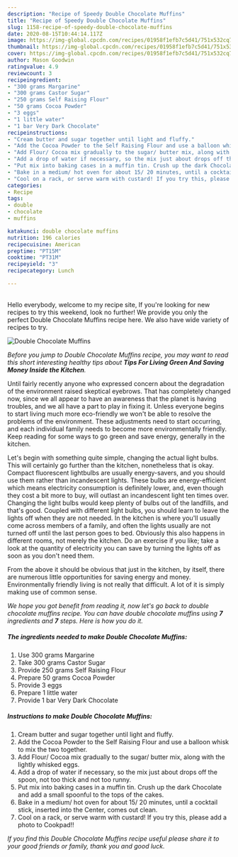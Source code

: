 ```yaml
---
description: "Recipe of Speedy Double Chocolate Muffins"
title: "Recipe of Speedy Double Chocolate Muffins"
slug: 1158-recipe-of-speedy-double-chocolate-muffins
date: 2020-08-15T10:44:14.117Z
image: https://img-global.cpcdn.com/recipes/01958f1efb7c5d41/751x532cq70/double-chocolate-muffins-recipe-main-photo.jpg
thumbnail: https://img-global.cpcdn.com/recipes/01958f1efb7c5d41/751x532cq70/double-chocolate-muffins-recipe-main-photo.jpg
cover: https://img-global.cpcdn.com/recipes/01958f1efb7c5d41/751x532cq70/double-chocolate-muffins-recipe-main-photo.jpg
author: Mason Goodwin
ratingvalue: 4.9
reviewcount: 3
recipeingredient:
- "300 grams Margarine"
- "300 grams Castor Sugar"
- "250 grams Self Raising Flour"
- "50 grams Cocoa Powder"
- "3 eggs"
- "1 little water"
- "1 bar Very Dark Chocolate"
recipeinstructions:
- "Cream butter and sugar together until light and fluffy."
- "Add the Cocoa Powder to the Self Raising Flour and use a balloon whisk to mix the two together."
- "Add Flour/ Cocoa mix gradually to the sugar/ butter mix, along with the lightly whisked eggs."
- "Add a drop of water if necessary, so the mix just about drops off the spoon, not too thick and not too runny."
- "Put mix into baking cases in a muffin tin. Crush up the dark Chocolate and add a small spoonful to the tops of the cakes."
- "Bake in a medium/ hot oven for about 15/ 20 minutes, until a cocktail stick, inserted into the Center, comes out clean."
- "Cool on a rack, or serve warm with custard! If you try this, please add a photo to Cookpad!!"
categories:
- Recipe
tags:
- double
- chocolate
- muffins

katakunci: double chocolate muffins 
nutrition: 196 calories
recipecuisine: American
preptime: "PT15M"
cooktime: "PT31M"
recipeyield: "3"
recipecategory: Lunch

---
```

<br>
Hello everybody, welcome to my recipe site, If you're looking for new recipes to try this weekend, look no further! We provide you only the perfect Double Chocolate Muffins recipe here. We also have wide variety of recipes to try.
<br>


![Double Chocolate Muffins](https://img-global.cpcdn.com/recipes/01958f1efb7c5d41/751x532cq70/double-chocolate-muffins-recipe-main-photo.jpg)

<i>Before you jump to Double Chocolate Muffins recipe, you may want to read this short interesting healthy tips about 
<strong>Tips For Living Green And Saving Money Inside the Kitchen</strong>.</i>
</br>

Until fairly recently anyone who expressed concern about the degradation of the environment raised skeptical eyebrows. That has completely changed now, since we all appear to have an awareness that the planet is having troubles, and we all have a part to play in fixing it. Unless everyone begins to start living much more eco-friendly we won't be able to resolve the problems of the environment. These adjustments need to start occurring, and each individual family needs to become more environmentally friendly. Keep reading for some ways to go green and save energy, generally in the kitchen.

Let's begin with something quite simple, changing the actual light bulbs. This will certainly go further than the kitchen, nonetheless that is okay. Compact fluorescent lightbulbs are usually energy-savers, and you should use them rather than incandescent lights. These bulbs are energy-efficient which means electricity consumption is definitely lower, and, even though they cost a bit more to buy, will outlast an incandescent light ten times over. Changing the light bulbs would keep plenty of bulbs out of the landfills, and that's good. Coupled with different light bulbs, you should learn to leave the lights off when they are not needed. In the kitchen is where you'll usually come across members of a family, and often the lights usually are not turned off until the last person goes to bed. Obviously this also happens in different rooms, not merely the kitchen. Do an exercise if you like; take a look at the quantity of electricity you can save by turning the lights off as soon as you don't need them.

From the above it should be obvious that just in the kitchen, by itself, there are numerous little opportunities for saving energy and money. Environmentally friendly living is not really that difficult. A lot of it is simply making use of common sense.


<i>We hope you got benefit from reading it, now let's go back to double chocolate muffins recipe. You can have double chocolate muffins using <strong>7</strong> ingredients and <strong>7</strong> steps. Here is how you do it.
</i>

##### The ingredients needed to make Double Chocolate Muffins:

1. Use 300 grams Margarine
1. Take 300 grams Castor Sugar
1. Provide 250 grams Self Raising Flour
1. Prepare 50 grams Cocoa Powder
1. Provide 3 eggs
1. Prepare 1 little water
1. Provide 1 bar Very Dark Chocolate


##### Instructions to make Double Chocolate Muffins:

1. Cream butter and sugar together until light and fluffy.
1. Add the Cocoa Powder to the Self Raising Flour and use a balloon whisk to mix the two together.
1. Add Flour/ Cocoa mix gradually to the sugar/ butter mix, along with the lightly whisked eggs.
1. Add a drop of water if necessary, so the mix just about drops off the spoon, not too thick and not too runny.
1. Put mix into baking cases in a muffin tin. Crush up the dark Chocolate and add a small spoonful to the tops of the cakes.
1. Bake in a medium/ hot oven for about 15/ 20 minutes, until a cocktail stick, inserted into the Center, comes out clean.
1. Cool on a rack, or serve warm with custard! If you try this, please add a photo to Cookpad!!


<i>If you find this Double Chocolate Muffins recipe useful please share it to your good friends or family, thank you and good luck.</i>

